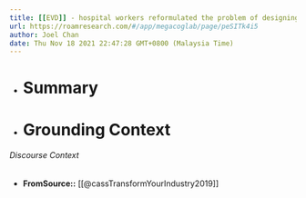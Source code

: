 ```yaml
---
title: [[EVD]] - hospital workers reformulated the problem of designing a better patient experience based on insights from exploring an analogous setting of customer experience in airports - [[@cassTransformYourIndustry2019]]
url: https://roamresearch.com/#/app/megacoglab/page/peSITk4i5
author: Joel Chan
date: Thu Nov 18 2021 22:47:28 GMT+0800 (Malaysia Time)
---
```


- # Summary
- # Grounding Context

###### Discourse Context

- **FromSource::** [[@cassTransformYourIndustry2019]]
